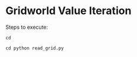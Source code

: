 # Gridworld Value Iteration

Steps to execute:

```(bash)
cd 
```

```(bash)
cd python read_grid.py
```